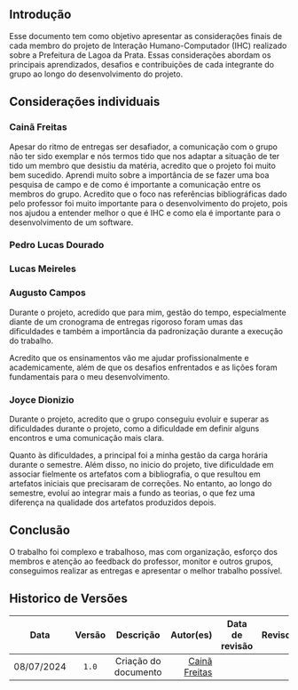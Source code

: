 ## Introdução

Esse documento tem como objetivo apresentar as considerações finais de cada membro do projeto de Interação Humano-Computador (IHC) realizado sobre a Prefeitura de Lagoa da Prata. Essas considerações abordam os principais aprendizados, desafios e contribuições de cada integrante do grupo ao longo do desenvolvimento do projeto.

## Considerações individuais

### Cainã Freitas

Apesar do ritmo de entregas ser desafiador, a comunicação com o grupo não ter sido exemplar e  nós termos tido que nos adaptar a situação de ter tido um membro que desistiu da matéria, acredito que o projeto foi muito bem sucedido. Aprendi muito sobre a importância de se fazer uma boa pesquisa de campo e de como é importante a comunicação entre os membros do grupo. Acredito que o foco nas referências bibliográficas dado pelo professor foi muito importante para o desenvolvimento do projeto, pois nos ajudou a entender melhor o que é IHC e como ela é importante para o desenvolvimento de um software.

### Pedro Lucas Dourado

### Lucas Meireles

### Augusto Campos

Durante o projeto, acredido que para mim, gestão do tempo, especialmente diante de um cronograma de entregas rigoroso foram umas das dificuldades e também a importância da padronização durante a execução do trabalho.

Acredito que os ensinamentos vão me ajudar profissionalmente e academicamente, além de que os 
desafios enfrentados e as lições foram fundamentais para o meu desenvolvimento. 


### Joyce Dionizio

Durante o projeto, acredito que o grupo conseguiu evoluir e superar as dificuldades durante o projeto, como a dificuldade em definir alguns encontros e uma comunicação mais clara.

Quanto às dificuldades, a principal foi a minha gestão da carga horária durante o semestre. Além disso, no inicio do projeto, tive dificuldade em associar fielmente os artefatos com a bibliografia, o que resultou em artefatos iniciais que precisaram de correções. No entanto, ao longo do semestre, evoluí ao integrar mais a fundo as teorias, o que fez uma diferença na qualidade dos artefatos produzidos depois. 

## Conclusão

O trabalho foi complexo e trabalhoso, mas com organização, esforço dos membros e atenção ao feedback do professor, monitor e outros grupos, conseguimos realizar as entregas e apresentar o melhor trabalho possível.


## Historico de Versões

|    Data    | Versão |                                                                    Descrição                                                                     |                                     Autor(es) | Data de revisão |                 Revisor(es)                  |
| :--------: | :----: | :----------------------------------------------------------------------------------------------------------------------------------------------: | --------------------------------------------: | :-------------: | :------------------------------------------: |
| 08/07/2024 | `1.0`  | Criação do documento  | [Cainã Freitas](https://github.com/freitasc) |      |  |
